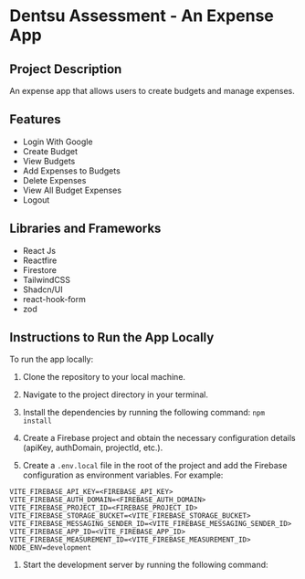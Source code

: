 # Dentsu Assessment - An Expense App

## Project Description

An expense app that allows users to create budgets and manage expenses.

## Features

- Login With Google
- Create Budget
- View Budgets
- Add Expenses to Budgets
- Delete Expenses
- View All Budget Expenses
- Logout

## Libraries and Frameworks

- React Js
- Reactfire
- Firestore
- TailwindCSS
- Shadcn/UI
- react-hook-form
- zod

## Instructions to Run the App Locally

To run the app locally:

1. Clone the repository to your local machine.
2. Navigate to the project directory in your terminal.
3. Install the dependencies by running the following command: `npm install`

4. Create a Firebase project and obtain the necessary configuration details (apiKey, authDomain, projectId, etc.).
5. Create a `.env.local` file in the root of the project and add the Firebase configuration as environment variables. For example:

```
VITE_FIREBASE_API_KEY=<FIREBASE_API_KEY>
VITE_FIREBASE_AUTH_DOMAIN=<FIREBASE_AUTH_DOMAIN>
VITE_FIREBASE_PROJECT_ID=<FIREBASE_PROJECT_ID>
VITE_FIREBASE_STORAGE_BUCKET=<VITE_FIREBASE_STORAGE_BUCKET>
VITE_FIREBASE_MESSAGING_SENDER_ID=<VITE_FIREBASE_MESSAGING_SENDER_ID>
VITE_FIREBASE_APP_ID=<VITE_FIREBASE_APP_ID>
VITE_FIREBASE_MEASUREMENT_ID=<VITE_FIREBASE_MEASUREMENT_ID>
NODE_ENV=development
```

1. Start the development server by running the following command:
